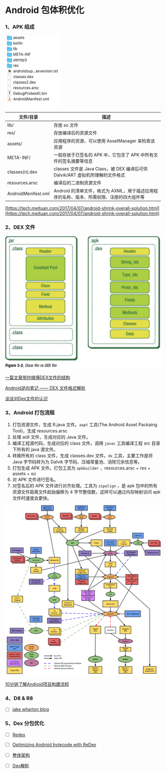 # Android 包体积优化

### 1、APK 组成

![](./pics/app.jpg)

| 文件/目录           | 描述                                                         |
| ------------------- | ------------------------------------------------------------ |
| lib/                | 存放 so 文件                                                 |
| res/                | 存放编译后的资源文件                                         |
| assets/             | 应用程序的资源，可以使用 AssetManager 来检索该资源           |
| META-INF/           | 一般存放于已签名的 APK 中，它包含了 APK 中所有文件的签名摘要等信息 |
| classes(n).dex      | classes 文件是 Java Class，被 DEX 编译后可供 Dalvik/ART 虚拟机所理解的文件格式 |
| resources.arsc      | 编译后的二进制资源文件                                       |
| AndroidMenifest.xml | Android 的清单文件，格式为 AXML，用于描述应用程序的名称、版本、所需权限、注册的四大组件等 |

[https://tech.meituan.com/2017/04/07/android-shrink-overall-solution.html](https://tech.meituan.com/2017/04/07/android-shrink-overall-solution.html)

### 2、DEX 文件

![dex](./pics/dex.png)

[一篇文章带你搞懂DEX文件的结构](https://blog.csdn.net/sinat_18268881/article/details/55832757)

[Android逆向笔记 —— DEX 文件格式解析](https://juejin.cn/post/6844903847647772686)

[谈谈对Dex文件的认识](https://blog.csdn.net/li0978/article/details/114981769)

### 3、Android 打包流程

1. 打包资源文件，生成 R.java 文件。`aapt` 工具(The Android Asset Packaing Tool)，生成 resources.arsc
2. 处理 aidl 文件，生成对应的 Java 文件。
3. 编译工程源代码，生成对应的 class 文件。调用 `javac` 工具编译工程 src 目录下所有的 java 源文件。
4. 转换所有的 class 文件，生成 classes.dex 文件。`dx` 工具，主要工作是将 Java 字节码转为为 Dalvik 字节码、压缩常量池、消除冗余信息等。
5. 打包生成 APK 文件。打包工具为 `apkbuilder` ，resources.arsc + res + assets + so
6. 对 APK 文件进行签名。
7. 对签名后的 APK 文件进行对齐处理。工具为 `zipalign` ，是 apk 包中的所有资源文件距离文件起始偏移为 4 字节整倍数，这样可以通过内存映射访问 apk 文件时速度会更快。

![build-worlflow](./pics/build-workflow.png)



[10分钟了解Android项目构建流程](https://juejin.cn/post/6844903555795517453)

### 4、D8 & R8

- [ ] [jake wharton blog](https://jakewharton.com/blog/)

### 5、Dex 分包优化

- [ ] [Redex](https://fbredex.com/docs/installation)
- [ ] [Optimizing Android bytecode with ReDex](https://engineering.fb.com/2015/10/01/android/optimizing-android-bytecode-with-redex/)
- [ ] [整体架构](http://yourbay.me/all-about-tech/2020/05/12/redex-1-arch/)
- [ ] [Dex解析](http://yourbay.me/all-about-tech/2020/05/13/redex-2-parse-dex/)

